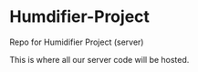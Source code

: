 # Humdifier-Project
Repo for Humidifier Project (server)

This is where all our server code will be hosted.
